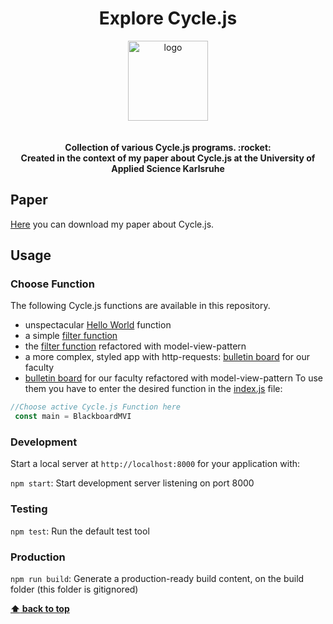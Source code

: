 <h1 align="center">Explore Cycle.js</h1>


<div align="center">
  <img alt="logo" src="https://raw.githubusercontent.com/cyclejs/cyclejs/master/logo.png" width="128">
</div>
<div align="center">
<br/>
<br/>
  <strong>Collection of various Cycle.js programs. :rocket: <br/>
          Created in the context of my paper about Cycle.js at the University of Applied Science Karlsruhe
</strong>
</div>

## Paper

[Here](explore-cyclejs/paper/Seminararbeit_MaximilianVogel_36401.pdf) you can download my paper about Cycle.js.


## Usage
### Choose Function

The following Cycle.js functions are available in this repository.

* unspectacular [Hello World](explore-cyclejs/src/helloWorld/helloWorld.js) function
* a simple [filter function](explore-cyclejs/src/filter/filter.js)
* the [filter function](explore-cyclejs/src/filter/filterMVI.js) refactored with model-view-pattern 
* a more complex, styled app with http-requests: [bulletin board](explore-cyclejs/src/blackboard/blackboard.js) for our faculty
* [bulletin board](explore-cyclejs/src/blackboard/blackboard.js) for our faculty refactored with model-view-pattern 
To use them you have to enter the desired function in the [index.js](src/index.js) file:

```javascript
//Choose active Cycle.js Function here
 const main = BlackboardMVI
```


### Development

Start a local server at `http://localhost:8000` for your application with:

`npm start`: Start development server listening on port 8000

### Testing

`npm test`: Run the default test tool

### Production
`npm run build`: Generate a production-ready build content, on the build folder (this folder is gitignored)

**[:arrow_up: back to top](#explore-cyclejs)**

